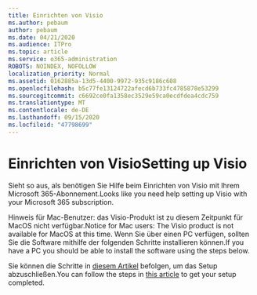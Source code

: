 ```yaml
---
title: Einrichten von Visio
ms.author: pebaum
author: pebaum
ms.date: 04/21/2020
ms.audience: ITPro
ms.topic: article
ms.service: o365-administration
ROBOTS: NOINDEX, NOFOLLOW
localization_priority: Normal
ms.assetid: 0162885a-13d5-4400-9972-935c9186c608
ms.openlocfilehash: b5c77fe13124722afecd6b733fc4785878e53299
ms.sourcegitcommit: c6692ce0fa1358ec3529e59ca0ecdfdea4cdc759
ms.translationtype: MT
ms.contentlocale: de-DE
ms.lasthandoff: 09/15/2020
ms.locfileid: "47798699"
---
```

# <a name="setting-up-visio"></a><span data-ttu-id="bd0ae-102">Einrichten von Visio</span><span class="sxs-lookup"><span data-stu-id="bd0ae-102">Setting up Visio</span></span>

<span data-ttu-id="bd0ae-103">Sieht so aus, als benötigen Sie Hilfe beim Einrichten von Visio mit Ihrem Microsoft 365-Abonnement.</span><span class="sxs-lookup"><span data-stu-id="bd0ae-103">Looks like you need help setting up Visio with your Microsoft 365 subscription.</span></span>
  
<span data-ttu-id="bd0ae-104">Hinweis für Mac-Benutzer: das Visio-Produkt ist zu diesem Zeitpunkt für MacOS nicht verfügbar.</span><span class="sxs-lookup"><span data-stu-id="bd0ae-104">Notice for Mac users: The Visio product is not available for MacOS at this time.</span></span> <span data-ttu-id="bd0ae-105">Wenn Sie über einen PC verfügen, sollten Sie die Software mithilfe der folgenden Schritte installieren können.</span><span class="sxs-lookup"><span data-stu-id="bd0ae-105">If you have a PC you should be able to install the software using the steps below.</span></span>
  
<span data-ttu-id="bd0ae-106">Sie können die Schritte in [diesem Artikel](https://support.office.com/article/f98f21e3-aa02-4827-9167-ddab5b025710.aspx) befolgen, um das Setup abzuschließen.</span><span class="sxs-lookup"><span data-stu-id="bd0ae-106">You can follow the steps in [this article](https://support.office.com/article/f98f21e3-aa02-4827-9167-ddab5b025710.aspx) to get your setup completed.</span></span> 
  

